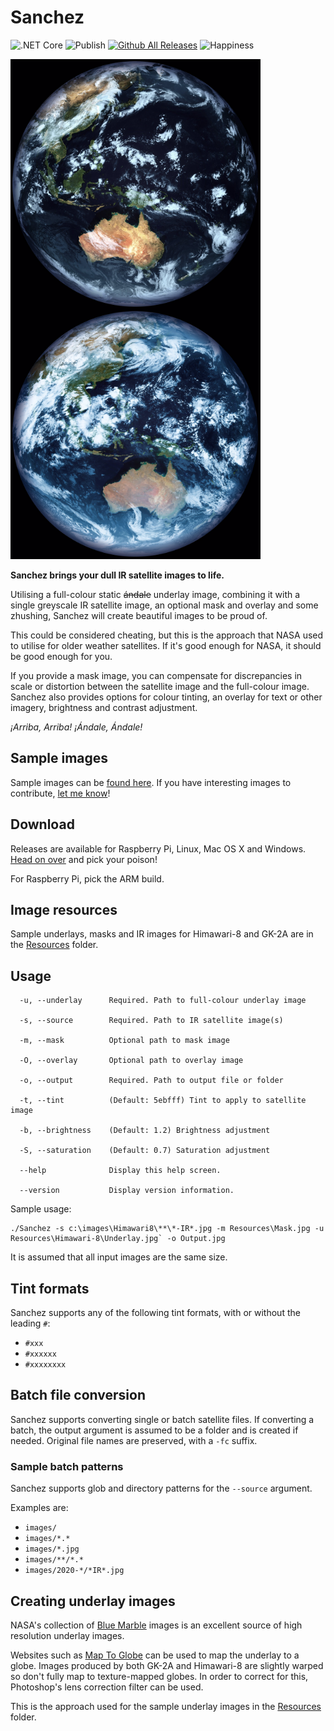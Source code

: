﻿# Sanchez 
![.NET Core](https://github.com/nullpainter/sanchez/workflows/.NET%20Core/badge.svg) 
![Publish](https://github.com/nullpainter/sanchez/workflows/Publish/badge.svg)
[![Github All Releases](https://img.shields.io/github/downloads/nullpainter/sanchez/total.svg)]()
![Happiness](https://img.shields.io/badge/happiness-100%25-orange)

<img src="Documentation/sample-output-h.jpg" width="400" title="Himawari 8" align="left"> 
<img src="Documentation/sample-output-gk.jpg" width="400" title="GK-2A"> 

**Sanchez brings your dull IR satellite images to life.**

Utilising a full-colour static ~~ándale~~ underlay image, combining it with a single greyscale IR satellite image, an optional mask and overlay and some zhushing, Sanchez will create beautiful images to be proud of.

This could be considered cheating, but this is the approach that NASA used to utilise for older weather satellites. If it's good enough for NASA, it should be good enough for you.

If you provide a mask image, you can compensate for discrepancies in scale or distortion between the satellite image and the full-colour image. Sanchez also provides options for colour tinting, an overlay for text or other imagery, brightness and contrast adjustment.

*¡Arriba, Arriba! ¡Ándale, Ándale!*

## Sample images
Sample images can be [found here](https://github.com/nullpainter/sanchez/wiki/Sample-images). If you have interesting images to contribute, [let me know](https://github.com/nullpainter/sanchez/issues/new?assignees=nullpainter&labels=&template=sample-image.md&title=)!

## Download
Releases are available for Raspberry Pi, Linux, Mac OS X and Windows. [Head on over](https://github.com/nullpainter/sanchez/releases) and pick your poison!

For Raspberry Pi, pick the ARM build.

## Image resources
Sample underlays, masks and IR images for Himawari-8 and GK-2A are in the [Resources](Sanchez/Resources) folder. 

## Usage

```
  -u, --underlay      Required. Path to full-colour underlay image

  -s, --source        Required. Path to IR satellite image(s)

  -m, --mask          Optional path to mask image

  -O, --overlay       Optional path to overlay image

  -o, --output        Required. Path to output file or folder

  -t, --tint          (Default: 5ebfff) Tint to apply to satellite image

  -b, --brightness    (Default: 1.2) Brightness adjustment

  -S, --saturation    (Default: 0.7) Saturation adjustment

  --help              Display this help screen.

  --version           Display version information.

```

Sample usage:

```
./Sanchez -s c:\images\Himawari8\**\*-IR*.jpg -m Resources\Mask.jpg -u Resources\Himawari-8\Underlay.jpg` -o Output.jpg
```

It is assumed that all input images are the same size.

## Tint formats
Sanchez supports any of the following tint formats, with or without the leading `#`:

* `#xxx`
* `#xxxxxx`
* `#xxxxxxxx`

## Batch file conversion
Sanchez supports converting single or batch satellite files. If converting a batch, the output argument is assumed to be a folder and is created if needed. Original file names are preserved, with a `-fc` suffix.

### Sample batch patterns
Sanchez supports glob and directory patterns for the `--source` argument. 

Examples are:

* `images/`
* `images/*.*`
* `images/*.jpg`
* `images/**/*.*`
* `images/2020-*/*IR*.jpg`

## Creating underlay images
NASA's collection of [Blue Marble](https://visibleearth.nasa.gov/collection/1484/blue-marble) images is an excellent source of high resolution underlay images.

Websites such as [Map To Globe](https://www.maptoglobe.com/) can be used to map the underlay to a globe. Images produced by both GK-2A and Himawari-8 are slightly warped so don't fully map to texture-mapped globes. In order to correct for this, Photoshop's lens correction filter can be used.

This is the approach used for the sample underlay images in the [Resources](Sanchez/Resources) folder.

